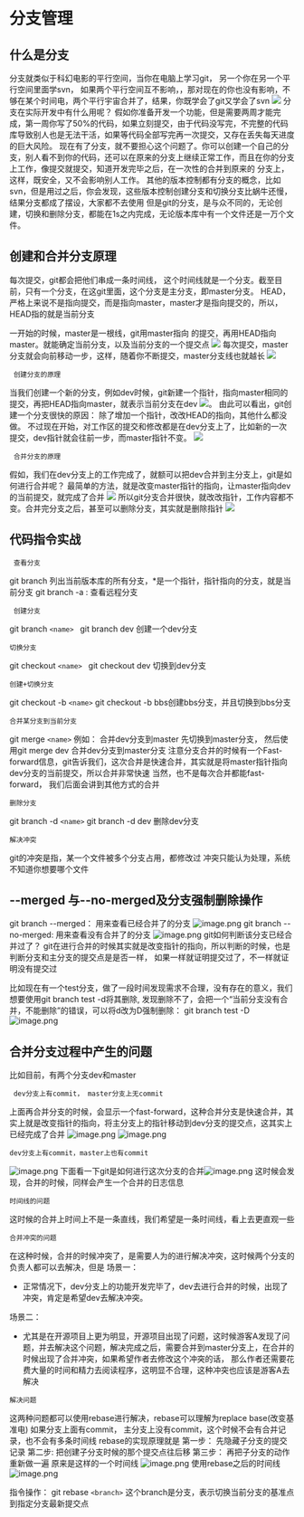# 分支管理
## 什么是分支
分支就类似于科幻电影的平行空间，当你在电脑上学习git， 另一个你在另一个平行空间里面学svn， 如果两个平行空间互不影响，，那对现在的你也没有影响，不够在某个时间电，两个平行宇宙合并了，结果，你既学会了git又学会了svn
![](/public/git/分支管理/1.png)
分支在实际开发中有什么用呢？ 假如你准备开发一个功能，但是需要两周才能完成，第一周你写了50%的代码，如果立刻提交，由于代码没写完，不完整的代码库导致别人也是无法干活，如果等代码全部写完再一次提交，又存在丢失每天进度的巨大风险。
现在有了分支，就不要担心这个问题了。你可以创建一个自己的分支，别人看不到你的代码，还可以在原来的分支上继续正常工作，而且在你的分支上工作，像提交就提交，知道开发完毕之后，在一次性的合并到原来的 分支上，这样，既安全，又不会影响别人工作。
其他的版本控制都有分支的概念，比如svn，但是用过之后，你会发现，这些版本控制创建分支和切换分支比蜗牛还慢，结果分支都成了摆设，大家都不去使用
但是git的分支，是与众不同的，无论创建，切换和删除分支，都能在1s之内完成，无论版本库中有一个文件还是一万个文件。
## 创建和合并分支原理
每次提交，git都会把他们串成一条时间线， 这个时间线就是一个分支。截至目前，只有一个分支，在这git里面，这个分支是主分支，即master分支。 HEAD，严格上来说不是指向提交，而是指向master，master才是指向提交的，所以，HEAD指的就是当前分支

一开始的时候，master是一根线，git用master指向
的提交，再用HEAD指向master。就能确定当前分支，以及当前分支的一个提交点
![](/public/git/分支管理/2.png)
每次提交，master分支就会向前移动一步，这样，随着你不断提交，master分支线也就越长
![](/public/git/分支管理/3.png)

` 创建分支的原理`

当我们创建一个新的分支，例如dev时候，git新建一个指针，指向master相同的提交，再把HEAD指向master，就表示当前分支在dev
![](/public/git/分支管理/4.png)。
由此可以看出，git创建一个分支很快的原因： 除了增加一个指针，改改HEAD的指向，其他什么都没做。
不过现在开始，对工作区的提交和修改都是在dev分支上了，比如新的一次提交，dev指针就会往前一步，而master指针不变。
![](/public/git/分支管理/5.png)

` 合并分支的原理`

假如，我们在dev分支上的工作完成了，就额可以把dev合并到主分支上，git是如何进行合并呢？
最简单的方法，就是改变master指针的指向，让master指向dev的当前提交，就完成了合并
![](/public/git/分支管理/6.png)
所以git分支合并很快，就改改指针，工作内容都不变。合并完分支之后，甚至可以删除分支，其实就是删除指针
![](/public/git/分支管理/7.png)
## 代码指令实战

` 查看分支`

git branch 列出当前版本库的所有分支，*是一个指针，指针指向的分支，就是当前分支
git branch -a : 查看远程分支

` 创建分支`

git branch `<name> `
git branch dev  创建一个dev分支

`切换分支`

git checkout `<name> `
git checkout dev 切换到dev分支

`创建+切换分支`

git checkout  -b `<name>` 
git checkout -b bbs创建bbs分支，并且切换到bbs分支

`合并某分支到当前分支`

git merge `<name>`
例如： 合并dev分支到master
先切换到master分支， 然后使用git merge dev  合并dev分支到master分支
注意分支合并的时候有一个Fast-forward信息，git告诉我们，这次合并是快速合并，其实就是将master指针指向dev分支的当前提交，所以合并非常快速
当然，也不是每次合并都能fast-forward， 我们后面会讲到其他方式的合并

`删除分支`

git branch  -d `<name>`
git branch -d  dev 删除dev分支

`解决冲突`

git的冲突是指，某一个文件被多个分支占用，都修改过
冲突只能认为处理，系统不知道你想要哪个文件

## --merged 与--no-merged及分支强制删除操作
git branch --merged： 用来查看已经合并了的分支
![image.png](/public/git/分支管理/8.png)
git branch --no-merged: 用来查看没有合并了的分支
![image.png](/public/git/分支管理/9.png)
git如何判断该分支已经合并过了？
git在进行合并的时候其实就是改变指针的指向，所以判断的时候，也是判断分支和主分支的提交点是是否一样，
如果一样就证明提交过了，不一样就证明没有提交过

比如现在有一个test分支，做了一段时间发现需求不合理，没有存在的意义，我们想要使用git branch test -d将其删除, 发现删除不了，会把一个“当前分支没有合并，不能删除”的错误，可以将d改为D强制删除： git branch test -D
![image.png](/public/git/分支管理/10.png)
## 合并分支过程中产生的问题
比如目前，有两个分支dev和master

` dev分支上有commit， master分支上无commit`

上面再合并分支的时候，会显示一个fast-forward，这种合并分支是快速合并，其实上就是改变指针的指向，将主分支上的指针移动到dev分支的提交点，这其实上已经完成了合并
![image.png](/public/git/分支管理/11.png)
![image.png](/public/git/分支管理/12.png)

`dev分支上有commit，master上也有commit`

![image.png](/public/git/分支管理/13.png)
下面看一下git是如何进行这次分支的合并![image.png](/public/git/分支管理/14.png)
这时候会发现，合并的时候，同样会产生一个合并的日志信息

``时间线的问题``

这时候的合并上时间上不是一条直线，我们希望是一条时间线，看上去更直观一些

``合并冲突的问题``

在这种时候，合并的时候冲突了，是需要人为的进行解决冲突，这时候两个分支的负责人都可以去解决，但是
场景一： 

- 正常情况下，dev分支上的功能开发完毕了，dev去进行合并的时候，出现了冲突，肯定是希望dev去解决冲突。

场景二： 

- 尤其是在开源项目上更为明显，开源项目出现了问题，这时候游客A发现了问题，并去解决这个问题，解决完成之后，需要合并到master分支上，在合并的时候出现了合并冲突，如果希望作者去修改这个冲突的话， 那么作者还需要花费大量的时间和精力去阅读程序，这明显不合理，这种冲突也应该是游客A去解决

``解决问题``

这两种问题都可以使用rebase进行解决，rebase可以理解为replace base(改变基准电)
如果分支上面有commit， 主分支上没有commit，这个时候不会有合并记录，也不会有多条时间线
rebase的实现原理就是
第一步： 先隐藏子分支的提交记录
第二步:    把创建子分支时候的那个提交点往后移
第三步： 再把子分支的动作重新做一遍
原来是这样的一个时间线
![image.png](/public/git/分支管理/15.png)
使用rebase之后的时间线
![image.png](/public/git/分支管理/16.png)

指令操作：
git rebase `<branch>` 这个branch是分支，表示切换当前分支的基准点到指定分支最新提交点

